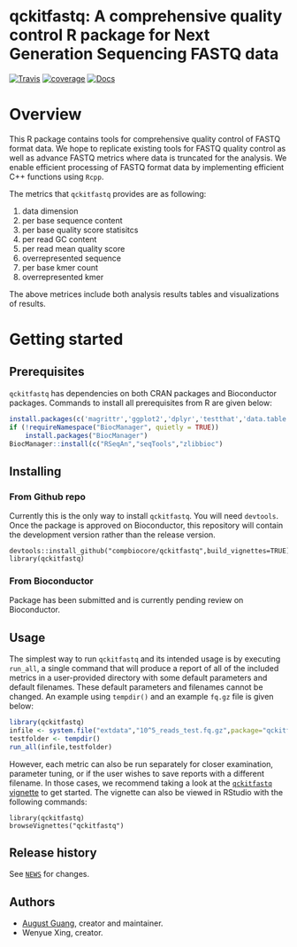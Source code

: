 # qckitfastq: A comprehensive quality control R package for Next Generation Sequencing FASTQ data

[![Travis](https://img.shields.io/travis/compbiocore/qckitfastq.svg?style=flat-square)](https://travis-ci.org/compbiocore/qckitfastq) [![coverage](https://img.shields.io/codecov/c/github/compbiocore/qckitfastq.svg?style=flat-square)](https://codecov.io/gh/compbiocore/qckitfastq) [![Docs](https://img.shields.io/badge/docs-stable-steelblue.svg?style=flat-square)](https://compbiocore.github.io/qckitfastq)

# Overview

This R package contains tools for comprehensive quality control of FASTQ format data. We hope to replicate existing tools for FASTQ quality control as well as advance FASTQ metrics where data is truncated for the analysis. We enable efficient processing of FASTQ format data by implementing efficient C++ functions using `Rcpp`. 

The metrics that `qckitfastq` provides are as following:
1. data dimension
2. per base sequence content
3. per base quality score statisitcs
4. per read GC content
5. per read mean quality score
6. overrepresented sequence
7. per base kmer count
8. overrepresented kmer

The above metrices include both analysis results tables and visualizations of results.

# Getting started

## Prerequisites

`qckitfastq` has dependencies on both CRAN packages and Bioconductor packages. Commands to install all prerequisites from R are given below:
```r
install.packages(c('magrittr','ggplot2','dplyr','testthat','data.table','reshape2','grDevices','graphics','stats','utils','Rcpp','kableExtra','rlang','knitr','rmarkdown'))
if (!requireNamespace("BiocManager", quietly = TRUE))
    install.packages("BiocManager")
BiocManager::install(c("RSeqAn","seqTools","zlibbioc")
```

## Installing

### From Github repo

Currently this is the only way to install `qckitfastq`. You will need `devtools`. Once the package is approved on Bioconductor, this repository will contain the development version rather than the release version.
```{r}
devtools::install_github("compbiocore/qckitfastq",build_vignettes=TRUE)
library(qckitfastq)
```

### From Bioconductor

Package has been submitted and is currently pending review on Bioconductor.

## Usage

The simplest way to run `qckitfastq` and its intended usage is by executing `run_all`, a single command that will produce a report of all of the included metrics in a user-provided directory with some default parameters and default filenames. These default parameters and filenames cannot be changed. An example using `tempdir()` and an example `fq.gz` file is given below:
```r
library(qckitfastq)
infile <- system.file("extdata","10^5_reads_test.fq.gz",package="qckitfastq")
testfolder <- tempdir()
run_all(infile,testfolder)
```

However, each metric can also be run separately for closer examination, parameter tuning, or if the user wishes to save reports with a different filename. In those cases, we recommend taking a look at the [`qckitfastq` vignette](https://compbiocore.github.io/qckitfastq/vignette-qckitfastq/) to get started. The vignette can also be viewed in RStudio with the following commands:
```{r}
library(qckitfastq)
browseVignettes("qckitfastq")
```

## Release history

See [`NEWS`](/inst/NEWS) for changes.

## Authors

 * [August Guang](www.augustguang.com), creator and maintainer.
 * Wenyue Xing, creator.


